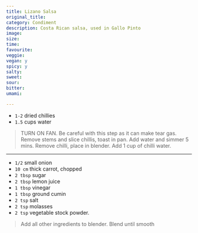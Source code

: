 ```yaml
---
title: Lizano Salsa
original_title:
category: Condiment
description: Costa Rican salsa, used in Gallo Pinto
image:
size:
time:
favourite:
veggie:
vegan: y
spicy: y
salty:
sweet:
sour:
bitter:
umami:

---
```


<!---
Here down is where you want steps/ingredients. An example of a step is:
---

* `1/4 cup` Soy Sauce
* `1/4 cup` Mirin
* `1/4 cup` Sake
* `1 tsp` Sugar

>In a small saucepan, combine all the ingredients for the marinade

---
Note the triple dashes, paragraph spaces, back dashes and other formatting.
-->

* `1-2` dried chillies
* `1.5` cups water

> TURN ON FAN. Be careful with this step as it can make tear gas. Remove stems and slice chillis, toast in pan. Add water and simmer 5 mins. Remove chilli, place in blender. Add 1 cup of chilli water.

---

* `1/2` small onion
* `10 cm` thick carrot, chopped
* `2 tbsp` sugar
* `2 tbsp` lemon juice
* `1 tbsp` vinegar
* `1 tbsp` ground cumin
* `2 tsp` salt
* `2 tsp` molasses
* `2 tsp` vegetable stock powder.

>Add all other ingredients to blender. Blend until smooth